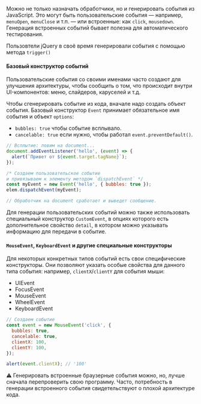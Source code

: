 Можно не только назначать обработчики, но и генерировать события из JavaScript. Это могут быть пользовательские события — например, `menuOpen`, `menuClose` и т.п. — или встроенные: как `click`, `mousedown`. Генерация встроенных событий бывает полезна для автоматического тестирования.

Пользовтели jQuery в своё время генерировали события с помощью метода `trigger()`

#### Базовый конструктор событий

Пользовательские события со своими именами часто создают для улучшения архитектуры, чтобы сообщить о том, что происходит внутри UI-компонентов: меню, слайдеров, каруселей и т.д.

Чтобы сгенерировать событие из кода, вначале надо создать объект события. Базовый конструктор `Event` принимает обязательное имя события и объект `options`:

- `bubbles: true` чтобы событие всплывало.
- `cancelable: true` если нужно, чтобы работал `event.preventDefault()`.

```js
// Всплытие: ловим на document...
document.addEventListener('hello', (event) => {
  alert(`Привет от ${event.target.tagName}`);
});

/* Создаем пользовательское событие
и привязываем к элементу методом `dispatchEvent` */
const myEvent = new Event('hello', { bubbles: true });
elem.dispatchEvent(myEvent);

// Обработчик на document сработает и выведет сообщение.
```

Для генерации пользовательских событий можно также использовать специальный конструктор `CustomEvent`, в опциях которого есть дополнительное свойство `detail`, в котором можно указывать информацию для передачи в событие.

#### `MouseEvent`, `KeyboardEvent` и другие специальные конструкторы

Для некоторых конкретных типов событий есть свои специфические конструкторы. Они позволяют указать особые свойства для данного типа события: например, `clientX`/`clientY` для события мыши:

- UIEvent
- FocusEvent
- MouseEvent
- WheelEvent
- KeyboardEvent

```js
// Создаем событие
const event = new MouseEvent('click', {
  bubbles: true,
  cancelable: true,
  clientX: 100,
  clientY: 100,
});

alert(event.clientX); // '100'
```

⚠️ Генерировать встроенные браузерные события можно, но, лучше сначала перепроверить свою программу. Часто, потребность в генерации встроенного события свидетельствуют о плохой архитектуре кода.
